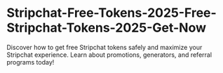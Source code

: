 # Stripchat-Free-Tokens-2025-Free-Stripchat-Tokens-2025-Get-Now
Discover how to get free Stripchat tokens safely and maximize your Stripchat experience. Learn about promotions, generators, and referral programs today!
